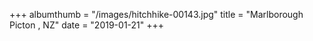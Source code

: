 +++
albumthumb = "/images/hitchhike-00143.jpg"
title = "Marlborough Picton , NZ"
date = "2019-01-21"
+++
